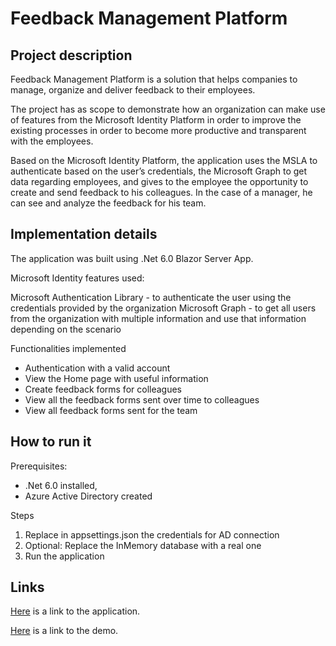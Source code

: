 # Feedback Management Platform

## Project description
Feedback Management Platform is a solution that helps companies to manage, organize and deliver feedback to their employees. 

The project has as scope to demonstrate how an organization can make use of features from the Microsoft Identity Platform in order to improve the existing processes in order to become more productive and transparent with the employees.

Based on the Microsoft Identity Platform, the application uses the MSLA to authenticate based on the user’s credentials, the Microsoft Graph to get data regarding employees,  and gives to the employee the opportunity to create and send feedback to his colleagues. In the case of a manager, he can see and analyze the feedback for his team.

## Implementation details
The application was built using .Net 6.0 Blazor Server App.

Microsoft Identity features used:

Microsoft Authentication Library - to authenticate the user using the credentials provided by the organization
Microsoft Graph - to get all users from the organization with multiple information and use that information depending on the scenario

Functionalities implemented
* Authentication with a valid account 
* View the Home page with useful information
* Create feedback forms for colleagues
* View all the feedback forms sent over time to colleagues
* View all feedback forms sent for the team

## How to run it
Prerequisites: 
* .Net 6.0 installed,
* Azure Active Directory created

Steps
1. Replace in appsettings.json the credentials for AD connection
2. Optional: Replace the InMemory database with a real one
3. Run the application

## Links
[Here](https://feedbackmanagementplatform.azurewebsites.net) is a link to the application.

[Here](https://youtu.be/LopuA8Reb9c) is a link to the demo.
